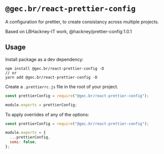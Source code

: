 # `@gec.br/react-prettier-config`

A configuration for prettier, to create consistancy across multiple projects.

Based on LBHackney-IT work, @hackney/prettier-config:1.0.1

## Usage

Install package as a dev dependency:

```
npm install @gec.br/react-prettier-config -D
// or
yarn add @gec.br/react-prettier-config -D
```

Create a `.prettierrc.js` file in the root of your project.

```js
const prettierConfig = require("@gec.br/react-prettier-config");

module.exports = prettierConfig;
```

To apply overrides of any of the options:

```js
const prettierConfig = require("@gec.br/react-prettier-config");

module.exports = {
  ...prettierConfig,
  semi: false,
};
```
